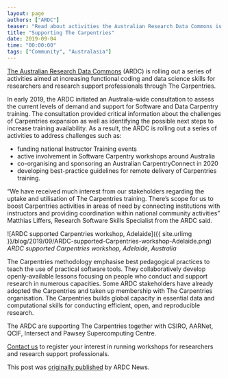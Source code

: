 ```yaml
---
layout: page
authors: ["ARDC"]
teaser: "Read about activities the Australian Research Data Commons is embarking on to support The Carpentries"
title: "Supporting The Carpentries"
date: 2019-09-04
time: "00:00:00"
tags: ["Community", "Australasia"]
---
```

[The Australian Research Data Commons](https://ardc.edu.au) (ARDC) is rolling out a series of activities aimed at increasing functional coding and data science skills for researchers and research support professionals through The Carpentries.

In early 2019, the ARDC initiated an Australia-wide consultation to assess the current levels of demand and support for Software and Data Carpentry training. The consultation provided critical information about the challenges of Carpentries expansion as well as identifying the possible next steps to increase training availability. As a result, the ARDC is rolling out a series of activities to address challenges such as:

- funding national Instructor Training events
- active involvement in Software Carpentry workshops around Australia
- co-organising and sponsoring an Australian CarpentryConnect in 2020
- developing best-practice guidelines for remote delivery of Carpentries training.

“We have received much interest from our stakeholders regarding the uptake and utilisation of The Carpentries training. There’s scope for us to boost Carpentries activities in areas of need by connecting institutions with instructors and providing coordination within national community activities” Matthias Liffers, Research Software Skills Specialist from the ARDC said.

![ARDC supported Carpentries workshop, Adelaide]({{ site.urlimg }}/blog/2019/09/ARDC-supported-Carpentries-workshop-Adelaide.png)
*ARDC supported Carpentries workshop, Adelaide, Australia*

The Carpentries methodology emphasise best pedagogical practices to teach the use of practical software tools. They collaboratively develop openly-available lessons focusing on people who conduct and support research in numerous capacities. Some ARDC stakeholders have already adopted the Carpentries and taken up membership with The Carpentries organisation. The Carpentries builds global capacity in essential data and computational skills for conducting efficient, open, and reproducible research.

The ARDC are supporting The Carpentries together with CSIRO, AARNet, QCIF, Intersect and Pawsey Supercomputing Centre.

[Contact us](https://ardc.edu.au/contact-us/) to register your interest in running workshops for researchers and research support professionals.

This post was [originally published](https://ardc.edu.au/news/supporting-the-carpentries/) by ARDC News.